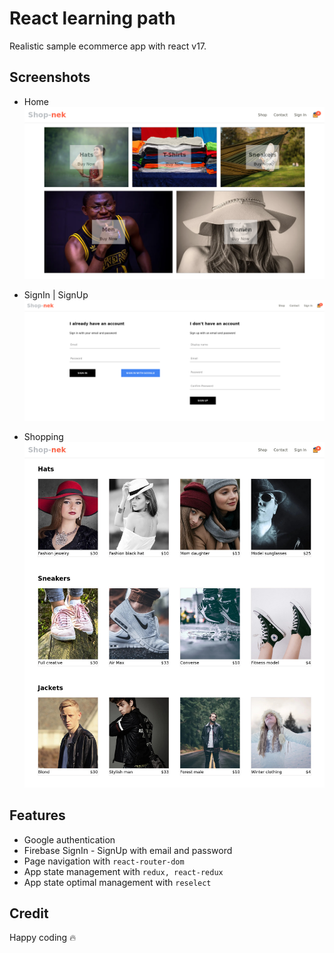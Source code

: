# React learning path

Realistic sample ecommerce app with react v17.

## Screenshots

* Home
![Home](./screenshots/home.png)

* SignIn | SignUp
![Sign in - Up](./screenshots/signin-signup.png)

* Shopping
![Shopping](./screenshots/shop.jpg)

## Features

* Google authentication
* Firebase SignIn - SignUp with email and password
* Page navigation with `react-router-dom`
* App state management with `redux, react-redux`
* App state optimal management with `reselect`

## Credit

Happy coding 🔥 
